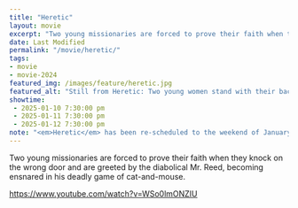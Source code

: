 ```yaml
---
title: "Heretic"
layout: movie
excerpt: "Two young missionaries are forced to prove their faith when they knock on the wrong door and are greeted by the diabolical Mr. Reed."
date: Last Modified
permalink: "/movie/heretic/"
tags: 
- movie
- movie-2024
featured_img: /images/feature/heretic.jpg
featured_alt: "Still from Heretic: Two young women stand with their backs to the camera, facing a house half-obscured by a flurry of snow."
showtime: 
 - 2025-01-10 7:30:00 pm
 - 2025-01-11 7:30:00 pm
 - 2025-01-12 7:30:00 pm
note: "<em>Heretic</em> has been re-scheduled to the weekend of January 10-12, 2025, due to a scheduling conflict."
---
```


Two young missionaries are forced to prove their faith when they knock on the wrong door and are greeted by the diabolical Mr. Reed, becoming ensnared in his deadly game of cat-and-mouse.

https://www.youtube.com/watch?v=WSo0lmONZIU